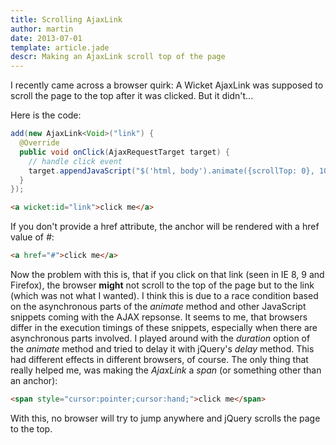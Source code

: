 ```yaml
---
title: Scrolling AjaxLink
author: martin
date: 2013-07-01
template: article.jade
descr: Making an AjaxLink scroll top of the page
---
```

I recently came across a browser quirk: A Wicket AjaxLink was supposed to scroll the page to the top after it was clicked. But it didn't...

Here is the code:
```java
add(new AjaxLink<Void>("link") {
  @Override
  public void onClick(AjaxRequestTarget target) {
    // handle click event
    target.appendJavaScript("$('html, body').animate({scrollTop: 0}, 100);");
  }
});
```
```html
<a wicket:id="link">click me</a>
```

If you don't provide a href attribute, the anchor will be rendered with a href value of <i>#</i>:
```html
<a href="#">click me</a>
```

Now the problem with this is, that if you click on that link (seen in IE 8, 9 and Firefox), the browser <strong>might</strong> not scroll to the top of the page but to the link (which was not what I wanted). I think this is due to a race condition based on the asynchronous parts of the <i>animate</i> method and other JavaScript snippets coming with the AJAX repsonse. It seems to me, that browsers differ in the execution timings of these snippets, especially when there are asynchronous parts involved.
I played around with the <i>duration</i> option of the <i>animate</i> method and tried to delay it with jQuery's <i>delay</i> method. This had different effects in different browsers, of course. The only thing that really helped me, was making the <i>AjaxLink</i> a <i>span</i> (or something other than an anchor):

```html
<span style="cursor:pointer;cursor:hand;">click me</span>
```

With this, no browser will try to jump anywhere and jQuery scrolls the page to the top.